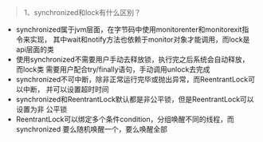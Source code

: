 > 1、synchronized和lock有什么区别？
+ synchronized属于jvm层面，在字节码中使用monitorenter和monitorexit指令来实现，
其中wait和notify方法也依赖于monitor对象才能调用，而lock是api层面的类
+ 使用synchronized不需要用户手动去释放锁，执行完之后系统会自动释放，而lock类
需要用户配合try/finally语句，手动调用unlock去完成
+ synchronized不可中断，除非正常运行完毕或抛出异常，而ReentrantLock可以中断，
并可以设置超时时间
+ synchronized和ReentrantLock默认都是非公平锁，但是ReentrantLock可以设置为非
公平锁
+ ReentrantLock可以绑定多个条件condition，分组唤醒不同的线程，而synchronized
要么随机唤醒一个，要么唤醒全部